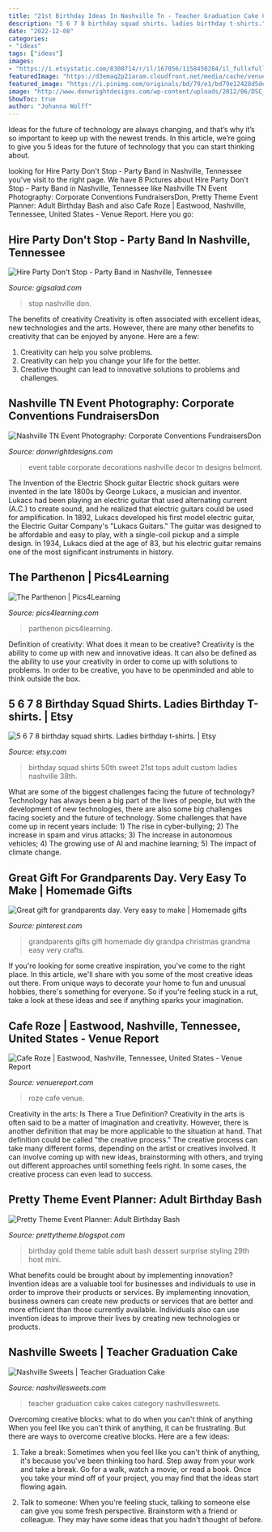 ```yaml
---
title: "21st Birthday Ideas In Nashville Tn - Teacher Graduation Cake Cakes Category Nashvillesweets"
description: "5 6 7 8 birthday squad shirts. ladies birthday t-shirts."
date: "2022-12-08"
categories:
- "ideas"
tags: ["ideas"]
images:
- "https://i.etsystatic.com/8308714/r/il/167056/1158450284/il_fullxfull.1158450284_5fjf.jpg"
featuredImage: "https://d3emaq2p21aram.cloudfront.net/media/cache/venue_featured/uploads/venues/35627/originals/CR_Native0618.jpg"
featured_image: "https://i.pinimg.com/originals/bd/79/e1/bd79e12428d5de5cacec487e0927ee07.jpg"
image: "http://www.donwrightdesigns.com/wp-content/uploads/2012/06/DSC_2076.jpg"
ShowToc: true
author: "Johanna Wolff"
---
```



Ideas for the future of technology are always changing, and that’s why it’s so important to keep up with the newest trends. In this article, we’re going to give you 5 ideas for the future of technology that you can start thinking about.

	

		
looking for Hire Party Don&#039;t Stop - Party Band in Nashville, Tennessee you've visit to the right page. We have 8 Pictures about Hire Party Don&#039;t Stop - Party Band in Nashville, Tennessee like Nashville TN Event Photography: Corporate Conventions FundraisersDon, Pretty Theme Event Planner: Adult Birthday Bash and also Cafe Roze | Eastwood, Nashville, Tennessee, United States - Venue Report. Here you go:
		
    
## Hire Party Don&#039;t Stop - Party Band In Nashville, Tennessee

<img loading=lazy src="https://s3.amazonaws.com/gigsalad_media/p/party_dont_stop_nashville/5b33026f428b5.jpg" onerror="this.onerror=null;this.src='https://tse4.mm.bing.net/th?id=OIP.3OLvQh3bNCX7wTuZQTsJxAHaFj&amp;pid=15.1';" alt="Hire Party Don&#039;t Stop - Party Band in Nashville, Tennessee">

_Source: gigsalad.com_

>stop nashville don. 

	

The benefits of creativity
Creativity is often associated with excellent ideas, new technologies and the arts. However, there are many other benefits to creativity that can be enjoyed by anyone. Here are a few: 
1. Creativity can help you solve problems.
2. Creativity can help you change your life for the better.
3. Creative thought can lead to innovative solutions to problems and challenges.

    
## Nashville TN Event Photography: Corporate Conventions FundraisersDon

<img loading=lazy src="http://www.donwrightdesigns.com/wp-content/uploads/2012/06/DSC_2076.jpg" onerror="this.onerror=null;this.src='https://tse2.mm.bing.net/th?id=OIP.n7k-5NGue4dEx2ndx2JKwQHaE7&amp;pid=15.1';" alt="Nashville TN Event Photography: Corporate Conventions FundraisersDon">

_Source: donwrightdesigns.com_

>event table corporate decorations nashville decor tn designs belmont. 

	

The Invention of the Electric Shock guitar
Electric shock guitars were invented in the late 1800s by George Lukacs, a musician and inventor. Lukacs had been playing an electric guitar that used alternating current (A.C.) to create sound, and he realized that electric guitars could be used for amplification. In 1892, Lukacs developed his first model electric guitar, the Electric Guitar Company's "Lukacs Guitars." The guitar was designed to be affordable and easy to play, with a single-coil pickup and a simple design. In 1934, Lukacs died at the age of 83, but his electric guitar remains one of the most significant instruments in history.

    
## The Parthenon | Pics4Learning

<img loading=lazy src="https://images2.pics4learning.com/catalog/p/parthenon.jpg" onerror="this.onerror=null;this.src='https://tse4.mm.bing.net/th?id=OIP.Mdm-rV6HJim_Z2VFyIyoWAHaFj&amp;pid=15.1';" alt="The Parthenon | Pics4Learning">

_Source: pics4learning.com_

>parthenon pics4learning. 

	

Definition of creativity: What does it mean to be creative?
Creativity is the ability to come up with new and innovative ideas. It can also be defined as the ability to use your creativity in order to come up with solutions to problems. In order to be creative, you have to be openminded and able to think outside the box.

    
## 5 6 7 8 Birthday Squad Shirts. Ladies Birthday T-shirts. | Etsy

<img loading=lazy src="https://i.etsystatic.com/8308714/r/il/167056/1158450284/il_fullxfull.1158450284_5fjf.jpg" onerror="this.onerror=null;this.src='https://tse3.mm.bing.net/th?id=OIP.9nhlHG6i8F-5dZRnMNi0pAHaJ4&amp;pid=15.1';" alt="5 6 7 8 birthday squad shirts. Ladies birthday t-shirts. | Etsy">

_Source: etsy.com_

>birthday squad shirts 50th sweet 21st tops adult custom ladies nashville 38th. 

	

What are some of the biggest challenges facing the future of technology?
Technology has always been a big part of the lives of people, but with the development of new technologies, there are also some big challenges facing society and the future of technology. Some challenges that have come up in recent years include: 1) The rise in cyber-bullying; 2) The increase in spam and virus attacks; 3) The increase in autonomous vehicles; 4) The growing use of AI and machine learning; 5) The impact of climate change.

    
## Great Gift For Grandparents Day. Very Easy To Make | Homemade Gifts

<img loading=lazy src="https://i.pinimg.com/originals/bd/79/e1/bd79e12428d5de5cacec487e0927ee07.jpg" onerror="this.onerror=null;this.src='https://tse4.mm.bing.net/th?id=OIP.61hvc6-khewtl2TccYETOAHaJ4&amp;pid=15.1';" alt="Great gift for grandparents day. Very easy to make | Homemade gifts">

_Source: pinterest.com_

>grandparents gifts gift homemade diy grandpa christmas grandma easy very crafts. 

	

If you're looking for some creative inspiration, you've come to the right place. In this article, we'll share with you some of the most creative ideas out there. From unique ways to decorate your home to fun and unusual hobbies, there's something for everyone. So if you're feeling stuck in a rut, take a look at these ideas and see if anything sparks your imagination.

    
## Cafe Roze | Eastwood, Nashville, Tennessee, United States - Venue Report

<img loading=lazy src="https://d3emaq2p21aram.cloudfront.net/media/cache/venue_featured/uploads/venues/35627/originals/CR_Native0618.jpg" onerror="this.onerror=null;this.src='https://tse3.mm.bing.net/th?id=OIP.qDi6HexdSYVP7FyGP6K-qwHaE8&amp;pid=15.1';" alt="Cafe Roze | Eastwood, Nashville, Tennessee, United States - Venue Report">

_Source: venuereport.com_

>roze cafe venue. 

	

Creativity in the arts: Is There a True Definition?
Creativity in the arts is often said to be a matter of imagination and creativity. However, there is another definition that may be more applicable to the situation at hand. That definition could be called "the creative process." The creative process can take many different forms, depending on the artist or creatives involved. It can involve coming up with new ideas, brainstorming with others, and trying out different approaches until something feels right. In some cases, the creative process can even lead to success.

    
## Pretty Theme Event Planner: Adult Birthday Bash

<img loading=lazy src="https://1.bp.blogspot.com/-FquW4FitkB0/VmcDj7r6omI/AAAAAAAACks/zrdHt6M64lI/s1600/gold%2Bblack%2Bwhite%2Btheme%2Bbirthday%2Bparty%2Bsurprise%2Btable%2Bstyling%2Bmelaka%2Bjohor.jpg" onerror="this.onerror=null;this.src='https://tse4.mm.bing.net/th?id=OIP.P5o6yhvxzCNSl71AR3-svAHaHa&amp;pid=15.1';" alt="Pretty Theme Event Planner: Adult Birthday Bash">

_Source: prettytheme.blogspot.com_

>birthday gold theme table adult bash dessert surprise styling 29th host mini. 

	

What benefits could be brought about by implementing innovation?
Invention ideas are a valuable tool for businesses and individuals to use in order to improve their products or services. By implementing innovation, business owners can create new products or services that are better and more efficient than those currently available. Individuals also can use invention ideas to improve their lives by creating new technologies or products.

    
## Nashville Sweets | Teacher Graduation Cake

<img loading=lazy src="http://nashvillesweets.com/wp-content/uploads/2017/02/IMG_3364.jpg" onerror="this.onerror=null;this.src='https://tse3.mm.bing.net/th?id=OIP.0uIFDvPwTojgWvcVo7S7EgHaJ4&amp;pid=15.1';" alt="Nashville Sweets | Teacher Graduation Cake">

_Source: nashvillesweets.com_

>teacher graduation cake cakes category nashvillesweets. 

	

Overcoming creative blocks: what to do when you can't think of anything
When you feel like you can't think of anything, it can be frustrating. But there are ways to overcome creative blocks. Here are a few ideas: 
1. Take a break: Sometimes when you feel like you can't think of anything, it's because you've been thinking too hard. Step away from your work and take a break. Go for a walk, watch a movie, or read a book. Once you take your mind off of your project, you may find that the ideas start flowing again.

2. Talk to someone: When you're feeling stuck, talking to someone else can give you some fresh perspective. Brainstorm with a friend or colleague. They may have some ideas that you hadn't thought of before.


